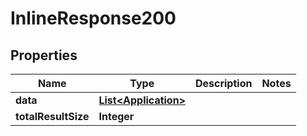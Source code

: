 
# InlineResponse200

## Properties
Name | Type | Description | Notes
------------ | ------------- | ------------- | -------------
**data** | [**List&lt;Application&gt;**](Application.md) |  | 
**totalResultSize** | **Integer** |  | 



